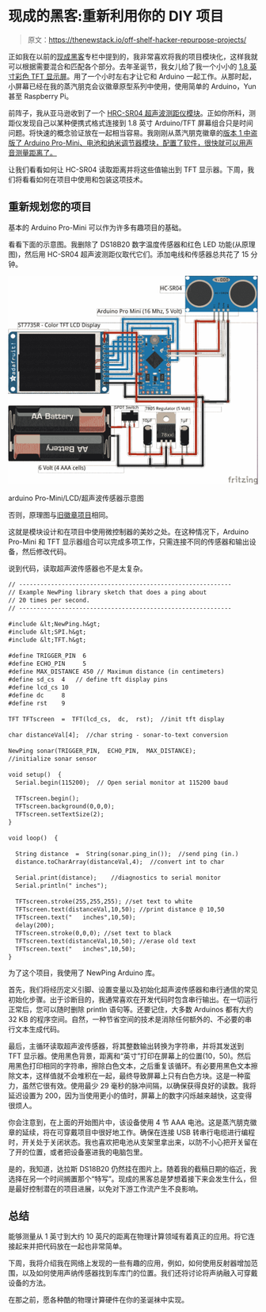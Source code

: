 # 现成的黑客:重新利用你的 DIY 项目

> 原文：<https://thenewstack.io/off-shelf-hacker-repurpose-projects/>

正如我在以前的[现成黑客](/tag/off-the-shelf-hacker/)专栏中提到的，我非常喜欢将我的项目模块化，这样我就可以根据需要混合和匹配各个部分。去年圣诞节，我女儿给了我一个小小的 [1.8 英寸彩色 TFT 显示屏](https://www.adafruit.com/products/358)。用了一个小时左右才让它和 Arduino 一起工作。从那时起，小屏幕已经在我的蒸汽朋克会议徽章原型系列中使用，使用简单的 Arduino，Yun 甚至 Raspberry Pi。

前阵子，我从亚马逊收到了一个 [HRC-SR04 超声波测距仪模块](https://www.amazon.com/gp/offer-listing/B004U8TOE6/ref=sr_1_1_olp?ie=UTF8&qid=1450978701&sr=8-1&keywords=ultrasonic+range+finder&condition=new)。正如你所料，测距仪发现自己以某种便携式格式连接到 1.8 英寸 Arduino/TFT 屏幕组合只是时间问题。将快速的概念验证放在一起相当容易。我刚刚从蒸汽朋克徽章的[版本 1 中盗版了 Arduino Pro-Mini、电池和纳米调节器模块，配置了软件，很快就可以用声音测量距离了。](https://thenewstack.io/wearable-computing-electro-matic-conference-personality-identification-device/)

让我们看看如何让 HC-SR04 读取距离并将这些值输出到 TFT 显示器。下周，我们将看看如何在项目中使用和包装这项技术。

## **重新规划您的项目**

基本的 Arduino Pro-Mini 可以作为许多有趣项目的基础。

看看下面的示意图。我删除了 DS18B20 数字温度传感器和红色 LED 功能(从原理图)，然后用 HC-SR04 超声波测距仪取代它们。添加电线和传感器总共花了 15 分钟。

[![Arduion Pro-Mini/LCD/Ultrasonic Sensor Schematic](img/70e902cfc4f118d601444fb1cdfdf989.png)](https://thenewstack.io/wp-content/uploads/2015/12/pro-mini-lcd-ultrasonic.png)

arduino Pro-Mini/LCD/超声波传感器示意图

否则，原理图与[旧徽章项目](https://thenewstack.io/hacking-hardware-the-never-ending-saga-of-steampunk-name-badge-development/)相同。

这就是模块设计和在项目中使用微控制器的美妙之处。在这种情况下，Arduino Pro-Mini 和 TFT 显示器组合可以完成多项工作，只需连接不同的传感器和输出设备，然后修改代码。

说到代码，读取超声波传感器也不是太复杂。

```
// ------------------------------------------------------------
// Example NewPing library sketch that does a ping about 
// 20 times per second.
// ------------------------------------------------------------

#include &lt;NewPing.h&gt;
#include &lt;SPI.h&gt;
#include &lt;TFT.h&gt;

#define TRIGGER_PIN  6
#define ECHO_PIN     5
#define MAX_DISTANCE 450 // Maximum distance (in centimeters)
#define sd_cs  4   // define tft display pins
#define lcd_cs 10
#define dc     8
#define rst    9

TFT TFTscreen  =  TFT(lcd_cs,  dc,  rst);  //init tft display

char distanceVal[4];  //char string - sonar-to-text conversion

NewPing sonar(TRIGGER_PIN,  ECHO_PIN,  MAX_DISTANCE);  
//initialize sonar sensor

void setup()  {
  Serial.begin(115200);  // Open serial monitor at 115200 baud

  TFTscreen.begin();
  TFTscreen.background(0,0,0);
  TFTscreen.setTextSize(2);
}

void loop()  {

  String distance  =  String(sonar.ping_in());  //send ping (in.)
  distance.toCharArray(distanceVal,4);  //convert int to char

  Serial.print(distance);    //diagnostics to serial monitor
  Serial.println(" inches");

  TFTscreen.stroke(255,255,255); //set text to white
  TFTscreen.text(distanceVal,10,50); //print distance @ 10,50
  TFTscreen.text("   inches",10,50);
  delay(200);
  TFTscreen.stroke(0,0,0); //set text to black
  TFTscreen.text(distanceVal,10,50); //erase old text
  TFTscreen.text("   inches",10,50);    
}

```

为了这个项目，我使用了 NewPing Arduino 库。

首先，我们将经历定义引脚、设置变量以及初始化超声波传感器和串行通信的常见初始化步骤。出于诊断目的，我通常喜欢在开发代码时包含串行输出。在一切运行正常后，您可以随时删除 println 语句等。还要记住，大多数 Arduinos 都有大约 32 KB 的程序空间。自然，一种节省空间的技术是消除任何额外的、不必要的串行文本生成代码。

最后，主循环读取超声波传感器，将其整数输出转换为字符串，并将其发送到 TFT 显示器。使用黑色背景，距离和“英寸”打印在屏幕上的位置(10，50)。然后用黑色打印相同的字符串，擦除白色文本，之后重复该循环。有必要用黑色文本擦除文本，这样值就不会堆积在一起，最终导致屏幕上只有白色方块。这是一种蛮力，虽然它很有效。使用最少 29 毫秒的脉冲间隔，以确保获得良好的读数。我将延迟设置为 200，因为当使用更小的值时，屏幕上的数字闪烁越来越快，这变得很烦人。

你会注意到，在上面的开始图片中，该设备使用 4 节 AAA 电池。这是蒸汽朋克徽章的延续，将在可穿戴项目中很好地工作。确保在连接 USB 转串行电缆进行编程时，开关处于关闭状态。我也喜欢把电池从支架里拿出来，以防不小心把开关留在了开的位置，或者把设备塞进我的电脑包里。

是的，我知道，达拉斯 DS18B20 仍然挂在图片上。随着我的截稿日期的临近，我选择在另一个时间搁置那个“特写”。现成的黑客总是梦想着接下来会发生什么，但是最好控制潜在的项目进展，以免对下游工作流产生不良影响。

## **总结**

能够测量从 1 英寸到大约 10 英尺的距离在物理计算领域有着真正的应用。将它连接起来并把代码放在一起也非常简单。

下周，我将介绍我在网络上发现的一些有趣的应用，例如，如何使用反射器增加范围，以及如何使用声纳传感器找到车库门的位置。我们还将讨论将声纳融入可穿戴设备的方法。

在那之前，愿各种酷的物理计算硬件在你的圣诞袜中实现。

<svg xmlns:xlink="http://www.w3.org/1999/xlink" viewBox="0 0 68 31" version="1.1"><title>Group</title> <desc>Created with Sketch.</desc></svg>